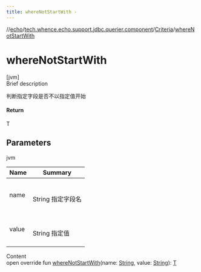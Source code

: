 ```yaml
---
title: whereNotStartWith -
---
```

//[echo](../../index.md)/[tech.whence.echo.support.jdbc.querier.component](../index.md)/[Criteria](index.md)/[whereNotStartWith](where-not-start-with.md)



# whereNotStartWith  
[jvm]  
Brief description  


判断指定字段是否不以指定值开始



#### Return  


T



## Parameters  
  
jvm  
  
|  Name|  Summary| 
|---|---|
| name| <br><br>String 指定字段名<br><br>
| value| <br><br>String 指定值<br><br>
  
  
Content  
open override fun [whereNotStartWith](where-not-start-with.md)(name: [String](https://kotlinlang.org/api/latest/jvm/stdlib/kotlin/-string/index.html), value: [String](https://kotlinlang.org/api/latest/jvm/stdlib/kotlin/-string/index.html)): [T](index.md)  




